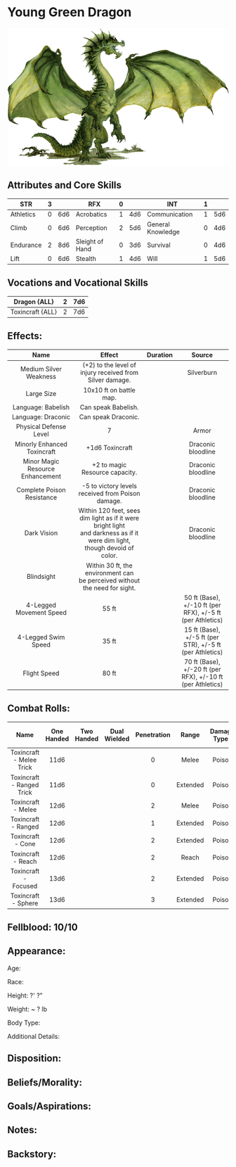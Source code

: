 # Young Green Dragon

![NotMyImage](YoungeGreenDragon.png)

## Attributes and Core Skills

| STR       |   3   |       | RFX             |   0   |       | INT               |   1   |       |
| --------- | :---: | :---: | --------------- | :---: | :---: | ----------------- | :---: | :---: |
| Athletics |   0   |  6d6  | Acrobatics      |   1   |  4d6  | Communication     |   1   |  5d6  |
| Climb     |   0   |  6d6  | Perception      |   2   |  5d6  | General Knowledge |   0   |  4d6  |
| Endurance |   2   |  8d6  | Sleight of Hand |   0   |  3d6  | Survival          |   0   |  4d6  |
| Lift      |   0   |  6d6  | Stealth         |   1   |  4d6  | Will         |   1   |  5d6  |

## Vocations and Vocational Skills

| Dragon {ALL}     |   2   |  7d6  |
| ---------------- | :---: | :---: |
| Toxincraft {ALL} |   2   |  7d6  |

## Effects:

|                 Name                  |                                                            Effect                                                             | Duration |                        Source                         |
| :-----------------------------------: | :---------------------------------------------------------------------------------------------------------------------------: | :------: | :---------------------------------------------------: |
|        Medium Silver Weakness         |                                   (+2) to the level of injury received from Silver damage.                                    |          |                      Silverburn                       |
|              Large Size               |                                                    10x10 ft on battle map.                                                    |          |                                                       |
|          Language: Babelish           |                                                      Can speak Babelish.                                                      |          |                                                       |
|          Language: Draconic           |                                                      Can speak Draconic.                                                      |          |                                                       |
|        Physical Defense Level         |                                                               7                                                               |          |                         Armor                         |
|       Minorly Enhanced Toxincraft       |                                                        +1d6 Toxincraft                                                        |          |                  Draconic bloodline                   |
| Minor Magic<br />Resource Enhancement |                                                +2 to magic Resource capacity.                                                 |          |                  Draconic bloodline                   |
|      Complete Poison Resistance       |                                       -5 to victory levels received from Poison damage.                                       |          |                  Draconic bloodline                   |
|              Dark Vision              | Within 120 feet, sees dim light as if it were bright light<br />and darkness as if it were dim light, though devoid of color. |          |                  Draconic bloodline                   |
|              Blindsight               |                        Within 30 ft, the environment can<br />be perceived without the need for sight.                        |          |                                                       |
|        4-Legged Movement Speed        |                                                             55 ft                                                             |          | 50 ft (Base), +/-10 ft (per RFX), +/-5 ft (per Athletics) |
|          4-Legged Swim Speed          |                                                             35 ft                                                             |          | 15 ft (Base), +/-5 ft (per STR), +/-5 ft (per Athletics)  |
|             Flight Speed              |                                                             80 ft                                                             |          | 70 ft (Base), +/-20 ft (per RFX), +/-10 ft (per Athletics) |

## Combat Rolls:

|           Name            | One<br />Handed | Two<br />Handed | Dual<br />Wielded | Penetration |  Range   | Damage<br />Types | Engageable<br />Opponents | Area Of<br />Effect | Resource<br />Class |
| :-----------------------: | :-------------: | :-------------: | :---------------: | :---------: | :------: | :---------------: | :-----------------------: | :-----------------: | :-----------------: |
| Toxincraft - Melee Trick  |      11d6       |                 |                   |      0      |  Melee   |      Poison       |           Rapid           |                     |        None         |
| Toxincraft - Ranged Trick |      11d6       |                 |                   |      0      | Extended |      Poison       |         Standard          |                     |        None         |
|    Toxincraft - Melee     |      12d6       |                 |                   |      2      |  Melee   |      Poison       |           Rapid           |                     |      1 (Fellblood)      |
|    Toxincraft - Ranged    |      12d6       |                 |                   |      1      | Extended |      Poison       |         Standard          |                     |      1 (Fellblood)      |
|     Toxincraft - Cone     |      12d6       |                 |                   |      2      | Extended |      Poison       |          Focused          |        Cone         |      1 (Fellblood)      |
|    Toxincraft - Reach     |      12d6       |                 |                   |      2      |  Reach   |      Poison       |           Rapid           |                     |      1 (Fellblood)      |
|   Toxincraft - Focused    |      13d6       |                 |                   |      2      | Extended |      Poison       |          Focused          |                     |      1 (Fellblood)      |
|    Toxincraft - Sphere    |      13d6       |                 |                   |      3      | Extended |      Poison       |          Focused          |       Sphere        |      2 (Fellblood)      |

## Fellblood: 10/10

## Appearance:

Age:

Race:

Height: ?' ?"

Weight: ~ ? lb

Body Type:

Additional Details:

## Disposition:

## Beliefs/Morality:

## Goals/Aspirations:

## Notes:

## Backstory:
